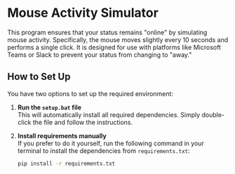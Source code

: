 # Mouse Activity Simulator

This program ensures that your status remains "online" by simulating mouse activity. Specifically, the mouse moves slightly every 10 seconds and performs a single click. It is designed for use with platforms like Microsoft Teams or Slack to prevent your status from changing to "away."

## How to Set Up

You have two options to set up the required environment:

1. **Run the `setup.bat` file**  
   This will automatically install all required dependencies. Simply double-click the file and follow the instructions.

2. **Install requirements manually**  
   If you prefer to do it yourself, run the following command in your terminal to install the dependencies from `requirements.txt`:
   ```bash
   pip install -r requirements.txt
